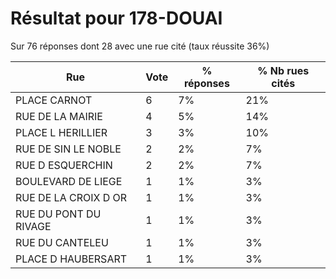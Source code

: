 # Résultat pour 178-DOUAI

Sur 76 réponses dont 28 avec une rue cité (taux réussite 36%)

| Rue | Vote | % réponses | % Nb rues cités|
|-----|------|------------|----------------|
| PLACE CARNOT | 6 | 7% | 21%|
| RUE DE LA MAIRIE | 4 | 5% | 14%|
| PLACE L HERILLIER | 3 | 3% | 10%|
| RUE DE SIN LE NOBLE | 2 | 2% | 7%|
| RUE D ESQUERCHIN | 2 | 2% | 7%|
| BOULEVARD DE LIEGE | 1 | 1% | 3%|
| RUE DE LA CROIX D OR | 1 | 1% | 3%|
| RUE DU PONT DU RIVAGE | 1 | 1% | 3%|
| RUE DU CANTELEU | 1 | 1% | 3%|
| PLACE D HAUBERSART | 1 | 1% | 3%|
